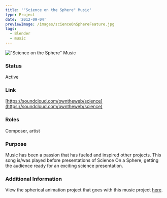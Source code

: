 ```yaml
---
title: '"Science on the Sphere" Music'
type: Project
date: '2012-09-04'
previewImage: /images/scienceOnSphereFeature.jpg
tags:
  - Blender
  - music
---
```

!["Science on the Sphere" Music](/images/scienceOnSphereTop.jpg)

### Status

Active

### Link

[https://soundcloud.com/owntheweb/science](https://soundcloud.com/owntheweb/science)

### Roles

Composer, artist

### Purpose

Music has been a passion that has fueled and inspired other projects. This song is/was played before presentations of Science On a Sphere, getting the audience ready for an exciting science presentation.

### Additional Information

View the spherical animation project that goes with this music project [here](/projects/branded-science-sphere).
